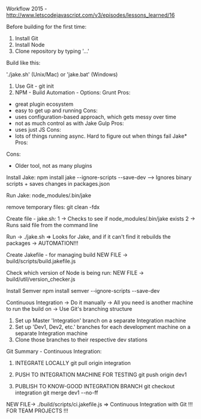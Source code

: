 Workflow 2015 - http://www.letscodejavascript.com/v3/episodes/lessons_learned/16

Before building for the first time:

1) Install Git
2) Install Node
3) Clone repository by typing '...'

Build like this:

'./jake.sh' (Unix/Mac) or 'jake.bat' (Windows)

1) Use Git - git init
2) NPM - Build Automation - Options:
Grunt 
Pros:
- great plugin ecosystem
- easy to get up and running
Cons:
- uses configuration-based approach, which gets messy over time
- not as much control as with Jake
Gulp
Pros:
- uses just JS
Cons:
- lots of things running async. Hard to figure out when things fail
Jake*
Pros:

Cons:
- Older tool, not as many plugins

Install Jake:
npm install jake --ignore-scripts --save-dev
--> Ignores binary scripts + saves changes in packages.json

Run Jake:
node_modules/.bin/jake

remove temporary files:
git clean -fdx

Create file - jake.sh:
1 -> Checks to see if node_modules/.bin/jake exists
2 -> Runs said file from the command line

Run -> ./jake.sh => Looks for Jake, and if it can't find it rebuilds the packages -> AUTOMATION!!!

Create Jakefile - for managing build
NEW FILE -> build/scripts/build.jakefile.js

Check which version of Node is being run:
NEW FILE -> build/util/version_checker.js

Install Semver
npm install semver --ignore-scripts --save-dev

Continuous Integration
-> Do it manually
-> All you need is another machine to run the build on
-> Use Git's branching structure

1) Set up Master 'Integration' branch on a separate Integration machine
2) Set up 'Dev1, Dev2, etc.' branches for each development machine on a separate Integration machine
3) Clone those branches to their respective dev stations

Git Summary - Continuous Integration:

1. INTEGRATE LOCALLY
  git pull origin integration

2. PUSH TO INTEGRATION MACHINE FOR TESTING
  git push origin dev1

3. PUBLISH TO KNOW-GOOD INTEGRATION BRANCH
  git checkout integration
  git merge dev1 --no-ff

NEW FILE-> ./build/scripts/ci.jakefile.js => Continuous Integration with Git !!! FOR TEAM PROJECTS !!!
